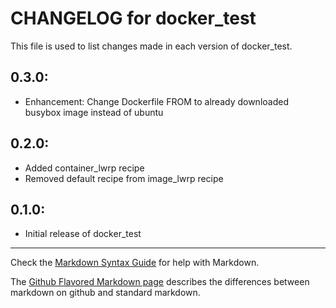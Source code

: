 # CHANGELOG for docker_test

This file is used to list changes made in each version of docker_test.

## 0.3.0:

* Enhancement: Change Dockerfile FROM to already downloaded busybox image instead of ubuntu

## 0.2.0:

* Added container_lwrp recipe
* Removed default recipe from image_lwrp recipe

## 0.1.0:

* Initial release of docker_test

- - -
Check the [Markdown Syntax Guide](http://daringfireball.net/projects/markdown/syntax) for help with Markdown.

The [Github Flavored Markdown page](http://github.github.com/github-flavored-markdown/) describes the differences between markdown on github and standard markdown.
